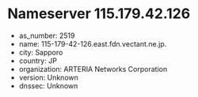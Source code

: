 # Nameserver 115.179.42.126

* as_number: 2519
* name: 115-179-42-126.east.fdn.vectant.ne.jp.
* city: Sapporo
* country: JP
* organization: ARTERIA Networks Corporation
* version: Unknown
* dnssec: Unknown
